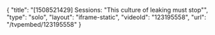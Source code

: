 {
    "title": "[1508521429] Sessions: \"This culture of leaking must stop\"",
    "type": "solo",
    "layout": "iframe-static",
    "videoId": "123195558",
    "url": "\/tvpembed\/123195558"
}